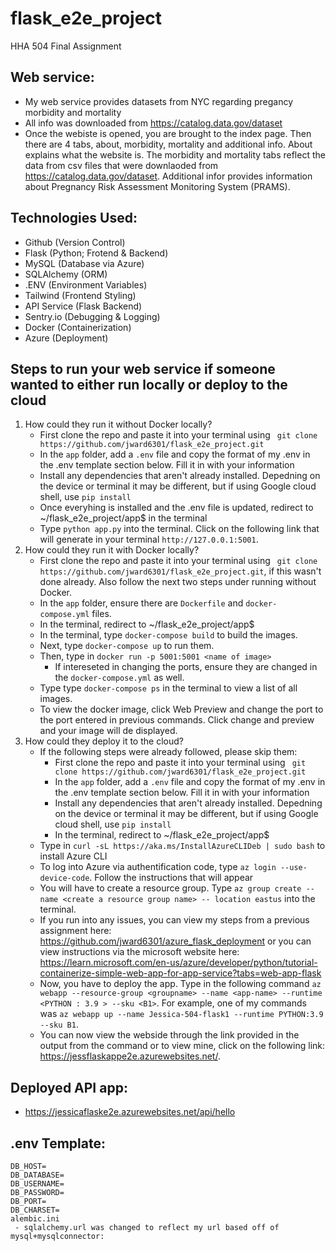 # flask_e2e_project
HHA 504 Final Assignment

## Web service:
* My web service provides datasets from NYC regarding pregancy morbidity and mortality
* All info was downloaded from https://catalog.data.gov/dataset
* Once the webiste is opened, you are brought to the index page. Then there are 4 tabs, about, morbidity, mortality and additional info. About explains what the website is. The morbidity and mortality tabs reflect the data from csv files that were downlaoded from https://catalog.data.gov/dataset. Additional infor provides information about Pregnancy Risk Assessment Monitoring System (PRAMS).


## Technologies Used:
- Github (Version Control)
- Flask (Python; Frotend & Backend)
- MySQL (Database via Azure)
- SQLAlchemy (ORM)
- .ENV (Environment Variables)
- Tailwind (Frontend Styling)
- API Service (Flask Backend)
- Sentry.io (Debugging & Logging)
- Docker (Containerization)
- Azure (Deployment)

## Steps to run your web service if someone wanted to either run locally or deploy to the cloud
1. How could they run it without Docker locally?
    - First clone the repo and paste it into your terminal using ` git clone https://github.com/jward6301/flask_e2e_project.git`
    - In the `app` folder, add a `.env` file and copy the format of my .env in the .env template section below. Fill it in with your information
    - Install any dependencies that aren't already installed. Depedning on the device or terminal it may be different, but if using Google cloud shell, use `pip install`
    - Once everyhing is installed and the .env file is updated, redirect to ~/flask_e2e_project/app$ in the terminal
    - Type `python app.py` into the terminal. Click on the following link that will generate in your terminal `http://127.0.0.1:5001`. 
2. How could they run it with Docker locally?
    - First clone the repo and paste it into your terminal using ` git clone https://github.com/jward6301/flask_e2e_project.git`, if this wasn't done already. Also follow the next two steps under running without Docker.
    - In the `app` folder, ensure there are `Dockerfile` and `docker-compose.yml` files.
    - In the terminal, redirect to ~/flask_e2e_project/app$ 
    - In the terminal, type `docker-compose build` to build the images.
    - Next, type `docker-compose up` to run them.
    - Then, type in `docker run -p 5001:5001 <name of image>`
        - If intereseted in changing the ports, ensure they are changed in the `docker-compose.yml` as well.
    - Type type `docker-compose ps` in the terminal to view a list of all images.
    - To view the docker image, click Web Preview and change the port to the port entered in previous commands. Click change and preview and your image will de displayed. 
3. How could they deploy it to the cloud?
    - If the following steps were already followed, please skip them:
         - First clone the repo and paste it into your terminal using ` git clone https://github.com/jward6301/flask_e2e_project.git`
         - In the `app` folder, add a `.env` file and copy the format of my .env in the .env template section below. Fill it in with your information
         - Install any dependencies that aren't already installed. Depedning on the device or terminal it may be different, but if using Google cloud shell, use `pip install`
         - In the terminal, redirect to ~/flask_e2e_project/app$ 
    - Type in `curl -sL https://aka.ms/InstallAzureCLIDeb | sudo bash` to install Azure CLI
    - To log into Azure via authentification code, type `az login --use-device-code`. Follow the instructions that will appear
    - You will have to create a resource group. Type `az group create --name <create a resource group name> -- location eastus` into the terminal.
    - If you run into any issues, you can view my steps from a previous assignment here: https://github.com/jward6301/azure_flask_deployment or you can view instructions via the microsoft website here: https://learn.microsoft.com/en-us/azure/developer/python/tutorial-containerize-simple-web-app-for-app-service?tabs=web-app-flask
    - Now, you have to deploy the app. Type in the following command `az webapp --resource-group <groupname> --name <app-name> --runtime <PYTHON : 3.9 > --sku <B1>`. For example, one of my commands was `az webapp up --name Jessica-504-flask1 --runtime PYTHON:3.9 --sku B1`.
    - You can now view the webside through the link provided in the output from the command or to view mine, click on the following link: https://jessflaskappe2e.azurewebsites.net/. 


## Deployed API app: 
* https://jessicaflaske2e.azurewebsites.net/api/hello

## .env Template:

``````
DB_HOST=
DB_DATABASE=
DB_USERNAME=
DB_PASSWORD=
DB_PORT=
DB_CHARSET=
alembic.ini 
 - sqlalchemy.url was changed to reflect my url based off of mysql+mysqlconnector:
``````




